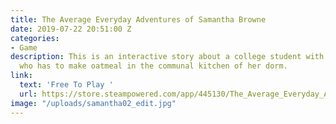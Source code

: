 ```yaml
---
title: The Average Everyday Adventures of Samantha Browne
date: 2019-07-22 20:51:00 Z
categories:
- Game
description: This is an interactive story about a college student with social anxiety
  who has to make oatmeal in the communal kitchen of her dorm.
link:
  text: 'Free To Play '
  url: https://store.steampowered.com/app/445130/The_Average_Everyday_Adventures_of_Samantha_Browne/
image: "/uploads/samantha02_edit.jpg"
---
```


